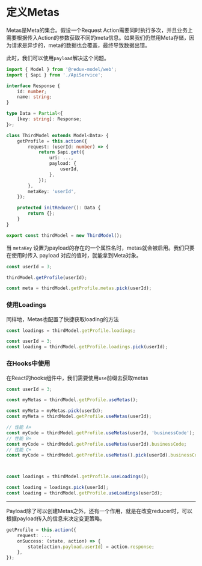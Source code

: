 # 定义Metas
Metas是Meta的集合。假设一个Request Action需要同时执行多次，并且业务上需要根据传入Action的参数获取不同的meta信息。如果我们仍然用Meta存储，因为请求是异步的，meta的数据也会覆盖，最终导致数据出错。

此时，我们可以使用`payload`解决这个问题。

```typescript
import { Model } from '@redux-model/web';
import { $api } from './ApiService';

interface Response {
    id: number;
    name: string;
}

type Data = Partial<{
    [key: string]: Response;
}>;

class ThirdModel extends Model<Data> {
    getProfile = this.action({
        request: (userId: number) => {
            return $api.get({
                uri: ...,
                payload: {
                    userId,
                },
            });
        },
        metaKey: 'userId',
    });

    protected initReducer(): Data {
        return {};
    }
}

export const thirdModel = new ThirdModel();
```

当 `metaKey` 设置为payload的存在的一个属性名时，metas就会被启用。我们只要在使用时传入 payload 对应的值时，就能拿到Meta对象。

```typescript
const userId = 3;

thirdModel.getProfile(userId);

const meta = thirdModel.getProfile.metas.pick(userId);
```

### 使用Loadings
同样地，Metas也配置了快捷获取loading的方法
```typescript
const loadings = thirdModel.getProfile.loadings;

const userId = 3;
const loading = thirdModel.getProfile.loadings.pick(userId);
```

### 在Hooks中使用
在React的hooks组件中，我们需要使用`use`前缀去获取metas
```typescript
const userId = 3;

const myMetas = thirdModel.getProfile.useMetas();

const myMeta = myMetas.pick(userId);
const myMeta = thirdModel.getProfile.useMetas(userId);

// 性能 A+
const myCode = thirdModel.getProfile.useMetas(userId, 'businessCode');
// 性能 B+
const myCode = thirdModel.getProfile.useMetas(userId).businessCode;
// 性能 C+
const myCode = thirdModel.getProfile.useMetas().pick(userId).businessCode;



const loadings = thirdModel.getProfile.useLoadings();

const loading = loadings.pick(userId);
const loading = thirdModel.getProfile.useLoadings(userId);
```


-------

Payload除了可以创建Metas之外，还有一个作用，就是在改变reducer时，可以根据payload传入的信息来决定变更策略。
```typescript
getProfile = this.action({
    request: ...,
    onSuccess: (state, action) => {
        state[action.payload.userId] = action.response;
    },
});
```

